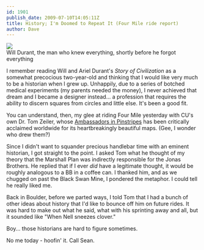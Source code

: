 ```yaml
---
id: 1901
publish_date: 2009-07-10T14:05:11Z
title: History; I'm Doomed to Repeat It (Four Mile ride report)
author: Dave
---
```

![](http://www.flagstafffrenzy.org/wp-content/uploads/2009/07/will.jpg)  
Will Durant, the man who knew everything, shortly before he forgot everything

I remember reading Will and Ariel Durant's _Story of Civilization_ as a somewhat precocious two-year-old and thinking that I would like very much to be a historian when I grew up. Unhappily, due to a series of botched medical experiments (my parents needed the money), I never achieved that dream and I became a designer instead... a profession that requires the ability to discern squares from circles and little else. It's been a good fit.

You can understand, then, my glee at riding Four Mile yesterday with CU's own Dr. Tom Zeiler, whose [Ambassadors in Pinstripes](http://www.amazon.com/Ambassadors-Pinstripes-Spalding-Baseball-American/dp/0742551687) has been critically acclaimed worldwide for its heartbreakingly beautiful maps. (Gee, I wonder who drew them?)

Since I didn't want to squander precious handlebar time with an eminent historian, I got straight to the point. I asked Tom what he thought of my theory that the Marshall Plan was indirectly responsible for the Jonas Brothers. He replied that if I ever _did_ have a legitimate thought, it would be roughly analogous to a BB in a coffee can. I thanked him, and as we chugged on past the Black Swan Mine, I pondered the metaphor. I could tell he really liked me.

Back in Boulder, before we parted ways, I told Tom that I had a bunch of other ideas about history that I'd like to bounce off him on future rides. It was hard to make out what he said, what with his sprinting away and all, but it sounded like "When Nell sneezes clover."

Boy... those historians are hard to figure sometimes.

No me today - hoofin' it. Call Sean.